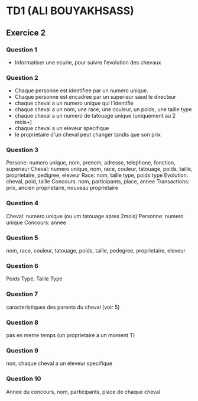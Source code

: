 # TD1 (ALI BOUYAKHSASS)

## Exercice 2

### Question 1

- Informatiser une ecurie, pour suivre l'evolution des chevaux

### Question 2

- Chaque personne est identifiee par un numero unique.
- Chaque personne est encadree par un superieur saud le directeur
- chaque cheval a un numero unique qui l'identifie
- chaque cheval a un nom, une race, une couleur, un poids, une taille type
- chaque cheval a un numero de tatouage unique (uniquement au 2 mois+)
- chaque cheval a un eleveur specifique
- le proprietaire d'un cheval peut changer tandis que son prix

### Question 3

Persone: numero unique, nom, prenom, adresse, telephone, fonction, superieur
Cheval: numero unique, nom, race, couleur, tatouage, poids, taille, proprietaire, pedigree, eleveur
Race: nom, taille type, poids type
Evolution: cheval, poid, taille
Concours: nom, participants, place, annee
Transactions: prix, ancien proprietaire, nouveau proprietaire

### Question 4

Cheval: numero unique (ou um tatouage apres 2mois)
Personne: numero unique
Concours: annee

### Question 5

nom, race, couleur, tatouage, poids, taille, pedegree, proprietaire, eleveur

### Question 6

Poids Type, Taille Type

### Question 7

caracteristiques des parents du cheval (voir 5)

### Question 8

pas en meme temps (un proprietaire a un moment T)

### Question 9

non, chaque cheval a un eleveur specifique

### Question 10

Annee du concours, nom, participants, place de chaque cheval